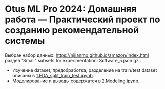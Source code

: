Otus ML Pro 2024: Домашняя работа — Практический проект по созданию рекомендательной системы
=================

Выбран набор данных: <a href="https://nijianmo.github.io/amazon/index.html">https://nijianmo.github.io/amazon/index.html</a> раздел "Small" subsets for experimentation: Software_5.json.gz .

- Изучение dataset, предобработка, разделение на train/test dataset описаны в [1.EDA_split_train_test.ipynb](1.EDA_split_train_test.ipynb).
- Моделирование и выводы содержатся в [2.Modeling.ipynb](2.Modeling.ipynb).



